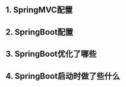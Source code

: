 ## 1. SpringMVC配置 ##



## 2. SpringBoot配置 ##


## 3. SpringBoot优化了哪些 ##



## 4. SpringBoot启动时做了些什么 ##